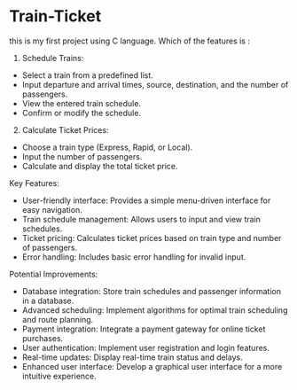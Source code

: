 # Train-Ticket

this is my first project using C language. Which of the features is :

1. Schedule Trains:

- Select a train from a predefined list.
- Input departure and arrival times, source, destination, and the number of passengers.
- View the entered train schedule.
- Confirm or modify the schedule.

2. Calculate Ticket Prices:

- Choose a train type (Express, Rapid, or Local).
- Input the number of passengers.
- Calculate and display the total ticket price.

Key Features:

- User-friendly interface: Provides a simple menu-driven interface for easy navigation.
- Train schedule management: Allows users to input and view train schedules.
- Ticket pricing: Calculates ticket prices based on train type and number of passengers.
- Error handling: Includes basic error handling for invalid input.

Potential Improvements:

- Database integration: Store train schedules and passenger information in a database.
- Advanced scheduling: Implement algorithms for optimal train scheduling and route planning.
- Payment integration: Integrate a payment gateway for online ticket purchases.
- User authentication: Implement user registration and login features.
- Real-time updates: Display real-time train status and delays.
- Enhanced user interface: Develop a graphical user interface for a more intuitive experience.
